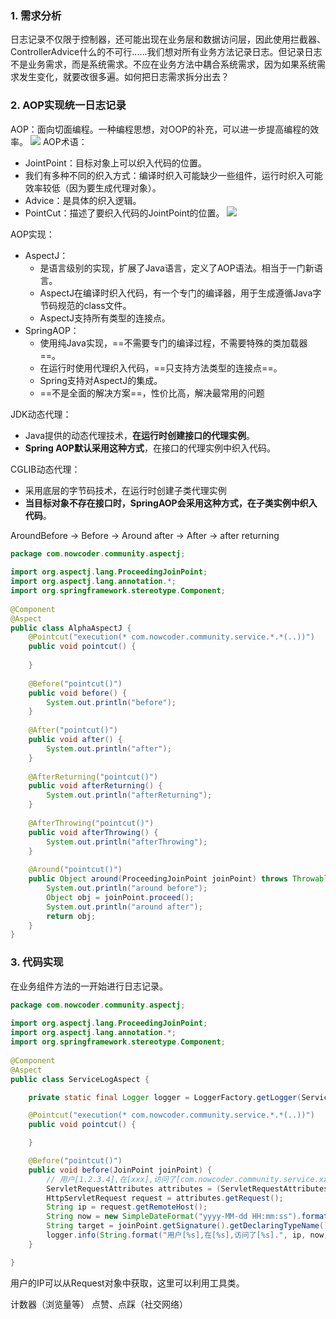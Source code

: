 ### 1. 需求分析
日志记录不仅限于控制器，还可能出现在业务层和数据访问层，因此使用拦截器、ControllerAdvice什么的不可行……我们想对所有业务方法记录日志。但记录日志不是业务需求，而是系统需求。不应在业务方法中耦合系统需求，因为如果系统需求发生变化，就要改很多遍。如何把日志需求拆分出去？
### 2. AOP实现统一日志记录
AOP：面向切面编程。一种编程思想，对OOP的补充，可以进一步提高编程的效率。
![](https://image-1307616428.cos.ap-beijing.myqcloud.com/Obsidian/202304151302569.png)
AOP术语：
- JointPoint：目标对象上可以织入代码的位置。
- 我们有多种不同的织入方式：编译时织入可能缺少一些组件，运行时织入可能效率较低（因为要生成代理对象）。
- Advice：是具体的织入逻辑。
- PointCut：描述了要织入代码的JointPoint的位置。
![](https://image-1307616428.cos.ap-beijing.myqcloud.com/Obsidian/202304151305391.png)

AOP实现：
- AspectJ：
	- 是语言级别的实现，扩展了Java语言，定义了AOP语法。相当于一门新语言。
	- AspectJ在编译时织入代码，有一个专门的编译器，用于生成遵循Java字节码规范的class文件。
	- AspectJ支持所有类型的连接点。
- SpringAOP：
	- 使用纯Java实现，==不需要专门的编译过程，不需要特殊的类加载器==。
	- 在运行时使用代理织入代码，==只支持方法类型的连接点==。
	- Spring支持对AspectJ的集成。
	- ==不是全面的解决方案==，性价比高，解决最常用的问题

JDK动态代理：
- Java提供的动态代理技术，**在运行时创建接口的代理实例**。
- **Spring AOP默认采用这种方式**，在接口的代理实例中织入代码。

CGLIB动态代理：
- 采用底层的字节码技术，在运行时创建子类代理实例
- **当目标对象不存在接口时，SpringAOP会采用这种方式，在子类实例中织入代码**。

AroundBefore -> Before -> Around after -> After -> after returning  
```java
package com.nowcoder.community.aspectj;  
  
import org.aspectj.lang.ProceedingJoinPoint;  
import org.aspectj.lang.annotation.*;  
import org.springframework.stereotype.Component;  
  
@Component  
@Aspect  
public class AlphaAspectJ {  
    @Pointcut("execution(* com.nowcoder.community.service.*.*(..))")  
    public void pointcut() {  
  
    }  
  
    @Before("pointcut()")  
    public void before() {  
        System.out.println("before");  
    }  
  
    @After("pointcut()")  
    public void after() {  
        System.out.println("after");  
    }  
  
    @AfterReturning("pointcut()")  
    public void afterReturning() {  
        System.out.println("afterReturning");  
    }  
  
    @AfterThrowing("pointcut()")  
    public void afterThrowing() {  
        System.out.println("afterThrowing");  
    }  
  
    @Around("pointcut()")  
    public Object around(ProceedingJoinPoint joinPoint) throws Throwable {  
        System.out.println("around before");  
        Object obj = joinPoint.proceed();  
        System.out.println("around after");  
        return obj;  
    }  
}
```
### 3. 代码实现
在业务组件方法的一开始进行日志记录。
```java
package com.nowcoder.community.aspectj;  
  
import org.aspectj.lang.ProceedingJoinPoint;  
import org.aspectj.lang.annotation.*;  
import org.springframework.stereotype.Component;  
  
@Component
@Aspect
public class ServiceLogAspect {

    private static final Logger logger = LoggerFactory.getLogger(ServiceLogAspect.class);

    @Pointcut("execution(* com.nowcoder.community.service.*.*(..))")
    public void pointcut() {

    }

    @Before("pointcut()")
    public void before(JoinPoint joinPoint) {
        // 用户[1.2.3.4],在[xxx],访问了[com.nowcoder.community.service.xxx()].
        ServletRequestAttributes attributes = (ServletRequestAttributes) RequestContextHolder.getRequestAttributes();
        HttpServletRequest request = attributes.getRequest();
        String ip = request.getRemoteHost();
        String now = new SimpleDateFormat("yyyy-MM-dd HH:mm:ss").format(new Date());
        String target = joinPoint.getSignature().getDeclaringTypeName() + "." + joinPoint.getSignature().getName();
        logger.info(String.format("用户[%s],在[%s],访问了[%s].", ip, now, target));
    }

}
```
用户的IP可以从Request对象中获取，这里可以利用工具类。

计数器（浏览量等）
点赞、点踩（社交网络）